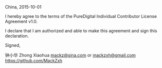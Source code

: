 China, 2015-10-01

I hereby agree to the terms of the PureDigital Individual Contributor License
Agreement v1.0.

I declare that I am authorized and able to make this agreement and sign this
declaration.

Signed,

钟小华 Zhong Xiaohua mackz@sina.com or mackzxh@gmail.com https://github.com/MackZxh
